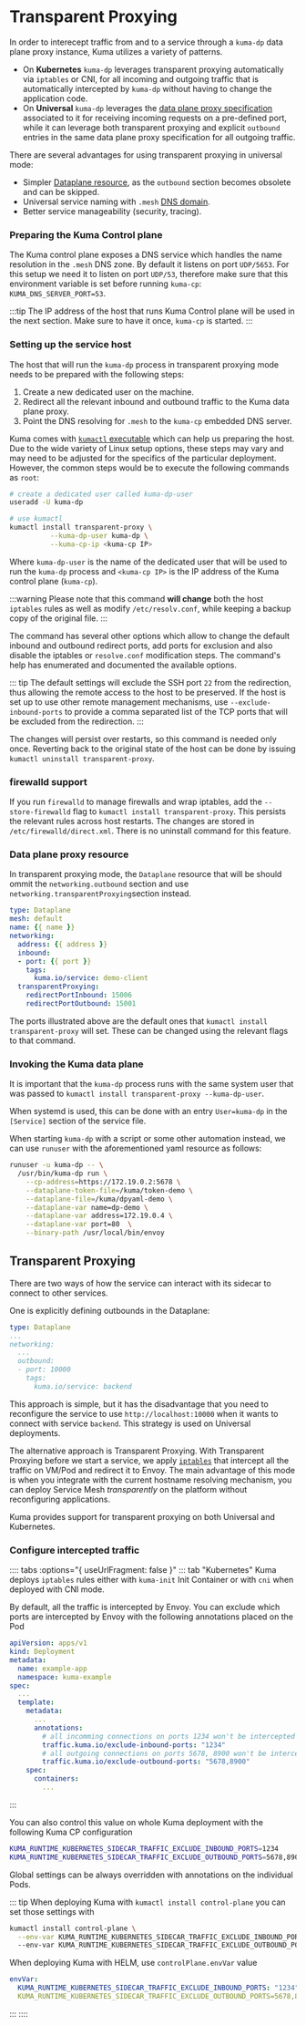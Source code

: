# Transparent Proxying

In order to interecept traffic from and to a service through a `kuma-dp` data plane proxy instance, Kuma utilizes a variety of patterns.

* On **Kubernetes** `kuma-dp` leverages transparent proxying automatically via `iptables` or CNI, for all incoming and outgoing traffic that is automatically intercepted by `kuma-dp` without having to change the application code.
* On **Universal** `kuma-dp` leverages the [data plane proxy specification](/docs/1.1.1/documentation/dps-and-data-model/) associated to it for receiving incoming requests on a pre-defined port, while it can leverage both transparent proxying and explicit `outbound` entries in the same data plane proxy specification for all outgoing traffic.

There are several advantages for using transparent proxying in universal mode:

 * Simpler [Dataplane resource](/docs/1.1.1/documentation/dps-and-data-model/#dataplane-specification), as the `outbound` section becomes obsolete and can be skipped.
 * Universal service naming with `.mesh` [DNS domain](/docs/1.1.1/networking/dns/).
 * Better service manageability (security, tracing).

### Preparing the Kuma Control plane

The Kuma control plane exposes a DNS service which handles the name resolution in the `.mesh` DNS zone. By default it listens on port `UDP/5653`. For this setup we need it to listen on port `UDP/53`, therefore make sure that this environment variable is set before running `kuma-cp`: `KUMA_DNS_SERVER_PORT=53`.

:::tip
The IP address of the host that runs Kuma Control plane will be used in the next section. Make sure to have it once, `kuma-cp` is started.
:::

### Setting up the service host

The host that will run the `kuma-dp` process in transparent proxying mode needs to be prepared with the following steps:

 1. Create a new dedicated user on the machine.
 2. Redirect all the relevant inbound and outbound traffic to the Kuma data plane proxy.
 3. Point the DNS resolving for `.mesh` to the `kuma-cp` embedded DNS server.

Kuma comes with [`kumactl` executable](/docs/1.1.1/documentation/cli/#kumactl) which can help us preparing the host. Due to the wide variety of Linux setup options, these steps may vary and may need to be adjusted for the specifics of the particular deployment. However, the common steps would be to execute the following commands as `root`:

```sh
# create a dedicated user called kuma-dp-user
useradd -U kuma-dp

# use kumactl
kumactl install transparent-proxy \
          --kuma-dp-user kuma-dp \
          --kuma-cp-ip <kuma-cp IP>
```

Where `kuma-dp-user` is the name of the dedicated user that will be used to run the `kuma-dp` process and `<kuma-cp IP>` is the IP address of the Kuma control plane (`kuma-cp`). 

:::warning
Please note that this command **will change** both the host `iptables` rules as well as modify `/etc/resolv.conf`, while keeping a backup copy of the original file.
:::

The command has several other options which allow to change the default inbound and outbound redirect ports, add ports for exclusion and also disable the iptables or `resolve.conf` modification steps. The command's help has enumerated and documented the available options.

::: tip
The default settings will exclude the SSH port `22` from the redirection, thus allowing the remote access to the host to be preserved. If the host is set up to use other remote management mechanisms, use `--exclude-inbound-ports` to provide a comma separated list of the TCP ports that will be excluded from the redirection.
:::

The changes will persist over restarts, so this command is needed only once. Reverting back to the original state of the host can be done by issuing `kumactl uninstall transparent-proxy`.

### firewalld support

If you run `firewalld` to manage firewalls and wrap iptables, add the `--store-firewalld` flag to `kumactl install transparent-proxy`. This persists the relevant rules across host restarts. The changes are stored in `/etc/firewalld/direct.xml`. There is no uninstall command for this feature.

### Data plane proxy resource

In transparent proxying mode, the `Dataplane` resource that will be should ommit the `networking.outbound` section and use `networking.transparentProxying`section instead.

```yaml
type: Dataplane
mesh: default
name: {{ name }}
networking:
  address: {{ address }}
  inbound:
  - port: {{ port }}
    tags:
      kuma.io/service: demo-client
  transparentProxying:
    redirectPortInbound: 15006
    redirectPortOutbound: 15001
```

The ports illustrated above are the default ones that `kumactl install transparent-proxy` will set. These can be changed using the relevant flags to that command.

### Invoking the Kuma data plane

It is important that the `kuma-dp` process runs with the same system user that was passed to `kumactl install transparent-proxy --kuma-dp-user`.

When systemd is used, this can be done with an entry `User=kuma-dp` in the `[Service]` section of the service file.

When starting `kuma-dp` with a script or some other automation instead, we can use `runuser` with the aforementioned yaml resource as follows:

```sh
runuser -u kuma-dp -- \
  /usr/bin/kuma-dp run \
    --cp-address=https://172.19.0.2:5678 \
    --dataplane-token-file=/kuma/token-demo \
    --dataplane-file=/kuma/dpyaml-demo \
    --dataplane-var name=dp-demo \
    --dataplane-var address=172.19.0.4 \
    --dataplane-var port=80  \
    --binary-path /usr/local/bin/envoy
```

## Transparent Proxying

There are two ways of how the service can interact with its sidecar to connect to other services.

One is explicitly defining outbounds in the Dataplane:

```yaml
type: Dataplane
...
networking:
  ...
  outbound:
  - port: 10000
    tags:
      kuma.io/service: backend
```

This approach is simple, but it has the disadvantage that you need to reconfigure the service to use `http://localhost:10000` when it wants to connect with service `backend`.
This strategy is used on Universal deployments.

The alternative approach is Transparent Proxying. With Transparent Proxying before we start a service, we apply [`iptables`](https://linux.die.net/man/8/iptables) that intercept all the traffic on VM/Pod and redirect it to Envoy.
The main advantage of this mode is when you integrate with the current hostname resolving mechanism, you can deploy Service Mesh _transparently_ on the platform without reconfiguring applications.

Kuma provides support for transparent proxying on both Universal and Kubernetes.

### Configure intercepted traffic

:::: tabs :options="{ useUrlFragment: false }"
::: tab "Kubernetes"
Kuma deploys `iptables` rules either with `kuma-init` Init Container or with `cni` when deployed with CNI mode.

By default, all the traffic is intercepted by Envoy. You can exclude which ports are intercepted by Envoy with the following annotations placed on the Pod
```yaml
apiVersion: apps/v1
kind: Deployment
metadata:
  name: example-app
  namespace: kuma-example
spec:
  ...
  template:
    metadata:
      ...
      annotations:
        # all incomming connections on ports 1234 won't be intercepted by Envoy
        traffic.kuma.io/exclude-inbound-ports: "1234"
        # all outgoing connections on ports 5678, 8900 won't be intercepted by Envoy
        traffic.kuma.io/exclude-outbound-ports: "5678,8900"
    spec:
      containers:
        ...
```  
:::

You can also control this value on whole Kuma deployment with the following Kuma CP configuration
```sh
KUMA_RUNTIME_KUBERNETES_SIDECAR_TRAFFIC_EXCLUDE_INBOUND_PORTS=1234
KUMA_RUNTIME_KUBERNETES_SIDECAR_TRAFFIC_EXCLUDE_OUTBOUND_PORTS=5678,8900
``` 

Global settings can be always overridden with annotations on the individual Pods. 

::: tip
When deploying Kuma with `kumactl install control-plane` you can set those settings with
```sh
kumactl install control-plane \
  --env-var KUMA_RUNTIME_KUBERNETES_SIDECAR_TRAFFIC_EXCLUDE_INBOUND_PORTS=1234
  --env-var KUMA_RUNTIME_KUBERNETES_SIDECAR_TRAFFIC_EXCLUDE_OUTBOUND_PORTS=5678,8900
```

When deploying Kuma with HELM, use `controlPlane.envVar` value
```yaml
envVar:
  KUMA_RUNTIME_KUBERNETES_SIDECAR_TRAFFIC_EXCLUDE_INBOUND_PORTS: "1234"
  KUMA_RUNTIME_KUBERNETES_SIDECAR_TRAFFIC_EXCLUDE_OUTBOUND_PORTS=5678,8900
```
:::
::::

